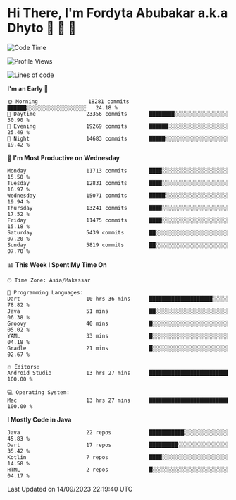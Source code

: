 # Hi There, I'm Fordyta Abubakar a.k.a Dhyto 👋 👋 👋 

<!--
**DhytoDev/dhytodev** is a ✨ _special_ ✨ repository because its `README.md` (this file) appears on your GitHub profile.

Here are some ideas to get you started:

- 🔭 I’m currently working on ...
- 🌱 I’m currently learning ...
- 👯 I’m looking to collaborate on ...
- 🤔 I’m looking for help with ...
- 💬 Ask me about ...
- 📫 How to reach me: ...
- 😄 Pronouns: ...
- ⚡ Fun fact: ...
-->

<!--START_SECTION:waka-->
![Code Time](http://img.shields.io/badge/Code%20Time-2%2C020%20hrs%206%20mins-blue)

![Profile Views](http://img.shields.io/badge/Profile%20Views-0-blue)

![Lines of code](https://img.shields.io/badge/From%20Hello%20World%20I%27ve%20Written-9.4%20million%20lines%20of%20code-blue)

**I'm an Early 🐤** 

```text
🌞 Morning                18281 commits       ██████░░░░░░░░░░░░░░░░░░░   24.18 % 
🌆 Daytime                23356 commits       ████████░░░░░░░░░░░░░░░░░   30.90 % 
🌃 Evening                19269 commits       ██████░░░░░░░░░░░░░░░░░░░   25.49 % 
🌙 Night                  14683 commits       █████░░░░░░░░░░░░░░░░░░░░   19.42 % 
```
📅 **I'm Most Productive on Wednesday** 

```text
Monday                   11713 commits       ████░░░░░░░░░░░░░░░░░░░░░   15.50 % 
Tuesday                  12831 commits       ████░░░░░░░░░░░░░░░░░░░░░   16.97 % 
Wednesday                15071 commits       █████░░░░░░░░░░░░░░░░░░░░   19.94 % 
Thursday                 13241 commits       ████░░░░░░░░░░░░░░░░░░░░░   17.52 % 
Friday                   11475 commits       ████░░░░░░░░░░░░░░░░░░░░░   15.18 % 
Saturday                 5439 commits        ██░░░░░░░░░░░░░░░░░░░░░░░   07.20 % 
Sunday                   5819 commits        ██░░░░░░░░░░░░░░░░░░░░░░░   07.70 % 
```


📊 **This Week I Spent My Time On** 

```text
🕑︎ Time Zone: Asia/Makassar

💬 Programming Languages: 
Dart                     10 hrs 36 mins      ████████████████████░░░░░   78.82 % 
Java                     51 mins             ██░░░░░░░░░░░░░░░░░░░░░░░   06.38 % 
Groovy                   40 mins             █░░░░░░░░░░░░░░░░░░░░░░░░   05.02 % 
YAML                     33 mins             █░░░░░░░░░░░░░░░░░░░░░░░░   04.18 % 
Gradle                   21 mins             █░░░░░░░░░░░░░░░░░░░░░░░░   02.67 % 

🔥 Editors: 
Android Studio           13 hrs 27 mins      █████████████████████████   100.00 % 

💻 Operating System: 
Mac                      13 hrs 27 mins      █████████████████████████   100.00 % 
```

**I Mostly Code in Java** 

```text
Java                     22 repos            ███████████░░░░░░░░░░░░░░   45.83 % 
Dart                     17 repos            █████████░░░░░░░░░░░░░░░░   35.42 % 
Kotlin                   7 repos             ████░░░░░░░░░░░░░░░░░░░░░   14.58 % 
HTML                     2 repos             █░░░░░░░░░░░░░░░░░░░░░░░░   04.17 % 
```




 Last Updated on 14/09/2023 22:19:40 UTC
<!--END_SECTION:waka-->

